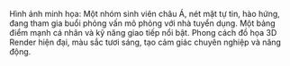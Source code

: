 Hình ảnh minh họa: Một nhóm sinh viên châu Á, nét mặt tự tin, hào hứng, đang tham gia buổi phỏng vấn mô phỏng với nhà tuyển dụng. Một bảng điểm mạnh cá nhân và kỹ năng giao tiếp nổi bật. Phong cách đồ họa 3D Render hiện đại, màu sắc tươi sáng, tạo cảm giác chuyên nghiệp và năng động.